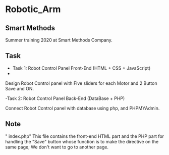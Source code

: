 # Robotic_Arm

## Smart Methods

Summer training 2020 at Smart Methods Company.

## Task 

- Task 1: Robot Control Panel Front-End (HTML + CSS + JavaScript)
- 
Design Robot Control panel with Five sliders for each Motor and 2 Button Save and ON.


-Task 2: Robot Control Panel Back-End (DataBase + PHP)

Connect Robot Control panel with database using php, and PHPMYAdmin.

## Note 
" index.php" This file contains the front-end HTML part and the PHP part for handling the "Save" button whose function is to make the directive on the same page; We don't want to go to another page.
